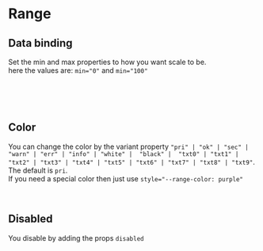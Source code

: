 # Range

## Data binding

Set the min and max properties to how you want scale to be.<br>
here the values are: `min="0"` and `min="100"`

<hhl-live-editor title="" htmlCode=' 
    <template>
    <div class="flex flex-col gap-8">
        <H_range  v-model="value" :min="0" :max="100" label="Slider Label"></H_range>
        <H_input type="number" v-model="value" label="Slider value"></H_input>
    </div>
    </template>
    <script>
        const value = ref("33");
        return {value}
    </script>
'>
</hhl-live-editor>

<br>

<br>

<br>

## Color

You can change the color by the variant property `"pri" | "ok" | "sec" | "warn" | "err" | "info" | "white" |  "black" |  "txt0" | "txt1" | "txt2" | "txt3" | "txt4" | "txt5" | "txt6" | "txt7" | "txt8" | "txt9"`. <br>
The default is `pri`.<br>
If you need a special color then just use `style="--range-color: purple"`

<hhl-live-editor title="" htmlCode='
    <template>
    <div class="flex flex-col gap-8">
        <H_range v-model="value" :min="0" :max="100" label="pri" color="pri" class="w-full"></H_range>
        <H_range v-model="value" :min="0" :max="100" label="sec" color="sec" class="w-full"></H_range>
        <H_range v-model="value" :min="0" :max="100" label="ok" color="ok" class="w-full"></H_range>
        <H_range v-model="value" :min="0" :max="100" label="err" color="err" class="w-full"></H_range>
        <H_range v-model="value" :min="0" :max="100" label="warn" color="warn" class="w-full"></H_range>
        <H_range v-model="value" :min="0" :max="100" label="info" color="info" class="w-full"></H_range>
        <H_range v-model="value" :min="0" :max="100" label="white" color="white" class="w-full"></H_range>
        <H_range v-model="value" :min="0" :max="100" label="black" color="black" class="w-full"></H_range>
        <H_range v-model="value" :min="0" :max="100" label="txt0" color="txt0" class="w-full"></H_range>
        <H_range v-model="value" :min="0" :max="100" label="txt1" color="txt1" class="w-full"></H_range>
        <H_range v-model="value" :min="0" :max="100" label="txt2" color="txt2" class="w-full"></H_range>
        <H_range v-model="value" :min="0" :max="100" label="txt3" color="txt3" class="w-full"></H_range>
        <H_range v-model="value" :min="0" :max="100" label="txt4" color="txt4" class="w-full"></H_range>
        <H_range v-model="value" :min="0" :max="100" label="txt5" color="txt5" class="w-full"></H_range>
        <H_range v-model="value" :min="0" :max="100" label="txt6" color="txt6" class="w-full"></H_range>
        <H_range v-model="value" :min="0" :max="100" label="txt7" color="txt7" class="w-full"></H_range>
        <H_range v-model="value" :min="0" :max="100" label="txt8" color="txt8" class="w-full"></H_range>
        <H_range v-model="value" :min="0" :max="100" label="txt9" color="txt9" class="w-full"></H_range>
        <H_range v-model="value" :min="0" :max="100" label="special color" style="--range-color: purple" label="purple" class="w-full"></H_range>
    </div>
    </template>
    <script>
        const value = ref(33);
        return {value}
    </script>
'>
</hhl-live-editor>

<br>

## Disabled

You disable by adding the props `disabled`

<hhl-live-editor title="" htmlCode='
    <template>
        <div class="flex flex-col gap-8">
        <H_range disabled v-model="value" :min="0" :max="100" label="pri" color="pri" class="w-full"></H_range>
        <H_range disabled v-model="value" :min="0" :max="100" label="sec" color="sec" class="w-full"></H_range>
        <H_range disabled v-model="value" :min="0" :max="100" label="ok" color="ok" class="w-full"></H_range>
        <H_range disabled v-model="value" :min="0" :max="100" label="err" color="err" class="w-full"></H_range>
        <H_range disabled v-model="value" :min="0" :max="100" label="warn" color="warn" class="w-full"></H_range>
        <H_range disabled v-model="value" :min="0" :max="100" label="info" color="info" class="w-full"></H_range>
        <H_range disabled v-model="value" :min="0" :max="100" label="white" color="white" class="w-full"></H_range>
        <H_range disabled v-model="value" :min="0" :max="100" label="black" color="black" class="w-full"></H_range>
        <H_range disabled v-model="value" :min="0" :max="100" label="txt0" color="txt0" class="w-full"></H_range>
        <H_range disabled v-model="value" :min="0" :max="100" label="txt1" color="txt1" class="w-full"></H_range>
        <H_range disabled v-model="value" :min="0" :max="100" label="txt2" color="txt2" class="w-full"></H_range>
        <H_range disabled v-model="value" :min="0" :max="100" label="txt3" color="txt3" class="w-full"></H_range>
        <H_range disabled v-model="value" :min="0" :max="100" label="txt4" color="txt4" class="w-full"></H_range>
        <H_range disabled v-model="value" :min="0" :max="100" label="txt5" color="txt5" class="w-full"></H_range>
        <H_range disabled v-model="value" :min="0" :max="100" label="txt6" color="txt6" class="w-full"></H_range>
        <H_range disabled v-model="value" :min="0" :max="100" label="txt7" color="txt7" class="w-full"></H_range>
        <H_range disabled v-model="value" :min="0" :max="100" label="special color" style="--range-color: purple" label="purple" class="w-full"></H_range>
        </div>
    </template>
    <script>
        const value = ref(33);
        return {value}
    </script>
'>
</hhl-live-editor>

<br>

